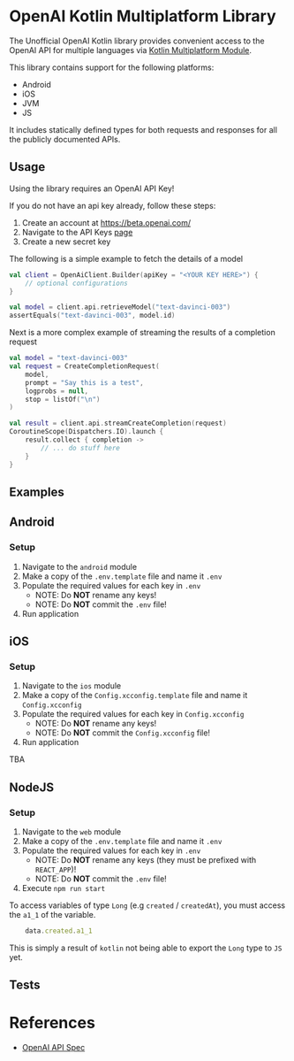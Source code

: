 # OpenAI Kotlin Multiplatform Library

The Unofficial OpenAI Kotlin library provides convenient access to the OpenAI API for multiple languages 
via [Kotlin Multiplatform Module](https://kotlinlang.org/docs/multiplatform.html). 

This library contains support for the following platforms:

- Android
- iOS
- JVM
- JS

It includes statically defined types for both requests and responses for all the publicly documented APIs.

## Usage

Using the library requires an OpenAI API Key!

If you do not have an api key already, follow these steps:
1. Create an account at https://beta.openai.com/
2. Navigate to the API Keys [page](https://beta.openai.com/account/api-keys)
3. Create a new secret key

The following is a simple example to fetch the details of a model

```kotlin
val client = OpenAiClient.Builder(apiKey = "<YOUR KEY HERE>") {
    // optional configurations
}

val model = client.api.retrieveModel("text-davinci-003")
assertEquals("text-davinci-003", model.id)
```

Next is a more complex example of streaming the results of a completion request

```kotlin
val model = "text-davinci-003"
val request = CreateCompletionRequest(
    model,
    prompt = "Say this is a test",
    logprobs = null,
    stop = listOf("\n")
)

val result = client.api.streamCreateCompletion(request)
CoroutineScope(Dispatchers.IO).launch {
    result.collect { completion ->
        // ... do stuff here
    }
}
```

## Examples

## Android

### Setup

1. Navigate to the `android` module
2. Make a copy of the `.env.template` file and name it `.env`
3. Populate the required values for each key in `.env`
   - NOTE: Do **NOT** rename any keys!
   - NOTE: Do **NOT** commit the `.env` file!
4. Run application

## iOS

### Setup

1. Navigate to the `ios` module
2. Make a copy of the `Config.xcconfig.template` file and name it `Config.xcconfig`
3. Populate the required values for each key in `Config.xcconfig`
   - NOTE: Do **NOT** rename any keys!
   - NOTE: Do **NOT** commit the `Config.xcconfig` file!
4. Run application

TBA

## NodeJS

### Setup

1. Navigate to the `web` module
2. Make a copy of the `.env.template` file and name it `.env`
3. Populate the required values for each key in `.env` 
   - NOTE: Do **NOT** rename any keys (they must be prefixed with `REACT_APP`)!
   - NOTE: Do **NOT** commit the `.env` file!
4. Execute `npm run start`

To access variables of type `Long` (e.g `created` / `createdAt`), you must access the `a1_1`
of the variable.

```javascript
    data.created.a1_1
```

This is simply a result of `kotlin` not being able to export the `Long` type to `JS` yet.

## Tests

# References
- [OpenAI API Spec](https://github.com/openai/openai-openapi)
